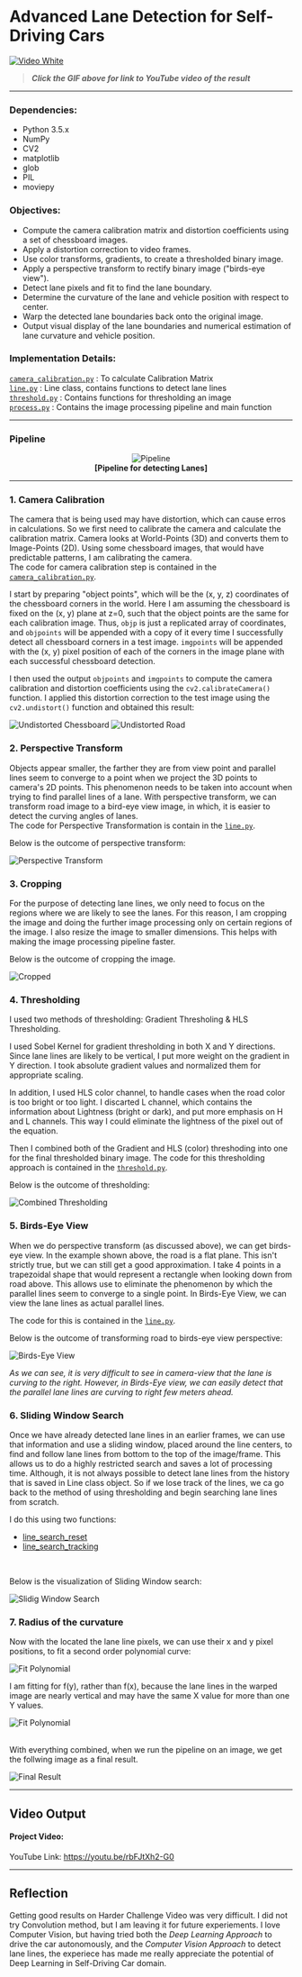# Advanced Lane Detection for Self-Driving Cars

[![Video White](https://github.com/amancodeblast/self-Driving-car/blob/master/assets/images/Lane_detection.gif?raw=true)](https://youtu.be/rbFJtXh2-G0)  

> ***Click the GIF above for link to YouTube video of the result***

---

### Dependencies:
* Python 3.5.x
* NumPy
* CV2
* matplotlib
* glob
* PIL
* moviepy


### Objectives:

* Compute the camera calibration matrix and distortion coefficients using a set of chessboard images.
* Apply a distortion correction to video frames.
* Use color transforms, gradients, to create a thresholded binary image.
* Apply a perspective transform to rectify binary image ("birds-eye view").
* Detect lane pixels and fit to find the lane boundary.
* Determine the curvature of the lane and vehicle position with respect to center.
* Warp the detected lane boundaries back onto the original image.
* Output visual display of the lane boundaries and numerical estimation of lane curvature and vehicle position.


[//]: # "Image/Video/Code File References"

[image1]: https://github.com/amancodeblast/self-Driving-car/blob/master/assets/images/undistort_output.png "Undistorted"
[image1b]: https://github.com/amancodeblast/self-Driving-car/blob/master/assets/images/undistort_road_output.png "Undistorted"
[image2b]: https://github.com/amancodeblast/self-Driving-car/blob/master/assets/images/cropped_road.png "Cropped"
[image2c]: https://github.com/amancodeblast/self-Driving-car/blob/master/assets/images/combined_thresholding.png "Thresholding"
[image2d]: https://github.com/amancodeblast/self-Driving-car/blob/master/assets/images/birdseyeview.png "Bird's Eye View"
[image2e]: https://github.com/amancodeblast/self-Driving-car/blob/master/assets/images/sliding_window.png "Sliding Window Search"
[polynomial]: https://github.com/amancodeblast/self-Driving-car/blob/master/assets/images/polynomial.png "Polynomial"
[FitPoly]: https://github.com/amancodeblast/self-Driving-car/blob/master/assets/images/color_fit_lines.jpg "Fit Polynomial"
[input_img]: https://github.com/amancodeblast/self-Driving-car/blob/master/assets/images/test_images/test3.jpg "Input Image"
[image3]: https://github.com/amancodeblast/self-Driving-car/blob/master/assets/images/examples/binary_combo_example.jpg "Binary Example"
[image4]: https://github.com/amancodeblast/self-Driving-car/blob/master/assets/images/warped_straight_lines.jpg "Warp Example"
[image5]: https://github.com/amancodeblast/self-Driving-car/blob/master/assets/images/color_fit_lines.jpg "Fit Visual"
[image6]: https://github.com/amancodeblast/self-Driving-car/blob/master/assets/images/examples/example_output.jpg "Output"

[video_in]: https://github.com/amancodeblast/self-Driving-car/blob/master/assets/images/project_video.mp4 "Video"
[video_out]: https://github.com/amancodeblast/self-Driving-car/blob/master/assets/images/output_videos/video_out_track1.mp4 "Track 1 Video"

[gif_track1]:   https://github.com/amancodeblast/self-Driving-car/blob/master/assets/images/output_videos/gif_out_track1.gif "Track 1 GIF"

[calib1]: https://github.com/amancodeblast/self-Driving-car/blob/master/assets/images/test_images/calibration1.jpg "Chessboard"
[calib_chesss]: https://github.com/amancodeblast/self-Driving-car/blob/master/assets/images/undist_img_calibration1.png "Calibration Chessboard"
[01_calib_road]: https://github.com/amancodeblast/self-Driving-car/blob/master/assets/images/01_undist_img.png "Calibration Road"
[02_cropped]: https://github.com/amancodeblast/self-Driving-car/blob/master/assets/images/02_cropped.png "Cropped Road"
[03_sobel_thresh]: https://github.com/amancodeblast/self-Driving-car/blob/master/assets/images/03_combined_gradient_img.png "Sobel Threshold"
[04_hls_thresh]: https://github.com/amancodeblast/self-Driving-car/blob/master/assets/images/04_combined_hls_img.png "HLS Threshold"
[05_combined_thresh]: https://github.com/amancodeblast/self-Driving-car/blob/master/assets/images/05_combined_thresh_result_img.png "Combined Threshold"
[07_warped]: https://github.com/amancodeblast/self-Driving-car/blob/master/assets/images/07_warped_img.png "Warped Thresholded"
[08_sliding_window]: https://github.com/amancodeblast/self-Driving-car/blob/master/assets/images/08_searching_img.png "Sliding Window"
[10_lane_illustration]: https://github.com/amancodeblast/self-Driving-car/blob/master/assets/images/10_w_color_result_img.png "Lane Illustration"
[11_lane_rewarped]: https://github.com/amancodeblast/self-Driving-car/blob/master/assets/images/11_color_result.png "Original Perspective"
[13_result]: https://github.com/amancodeblast/self-Driving-car/blob/master/assets/images/final_result.png "Result"
[gui_demo]: https://github.com/amancodeblast/self-Driving-car/blob/master/assets/images/gui_tool_demo/ezgif_com-video-to-gif.gif "Parameter Tuner GUI Tool"

### Implementation Details:

[`camera_calibration.py`](https://github.com/amancodeblast/self-Driving-car/blob/master/part%201/exercises/camera%20calibration%20exercise/calibratiton%20function.py) : To calculate Calibration Matrix <br />
[`line.py`](https://github.com/amancodeblast/self-Driving-car/blob/master/part%201/exercises/camera%20calibration%20exercise/perspective.py) : Line class, contains functions to detect lane lines <br />
[`threshold.py`](https://github.com/amancodeblast/self-Driving-car/blob/master/part%201/exercises/camera%20calibration%20exercise/combinedColorGradient.py) : Contains functions for thresholding an image <br />
[`process.py`](https://github.com/amancodeblast/self-Driving-car/blob/master/part%201/exercises/camera%20calibration%20exercise/finding%20lane%20lines/sliding_window.py) : Contains the image processing pipeline and main function <br />

---

### Pipeline 

<p align="center">
    <img src="https://github.com/amancodeblast/self-Driving-car/blob/master/assets/images/pipeline.png" alt="Pipeline" /><br>
    <b>[Pipeline for detecting Lanes]</b><br>
</p>

---

### 1. Camera Calibration
The camera that is being used may have distortion, which can cause erros in calculations. So we first need to calibrate the camera and calculate the calibration matrix. Camera looks at World-Points (3D) and converts them to Image-Points (2D). Using some chessboard images, that would have predictable patterns, I am calibrating the camera. <br /> 
The code for camera calibration step is contained in the [`camera_calibration.py`](https://github.com/amancodeblast/self-Driving-car/blob/master/part%201/exercises/camera%20calibration%20exercise/calibratiton%20function.py).  

I start by preparing "object points", which will be the (x, y, z) coordinates of the chessboard corners in the world. Here I am assuming the chessboard is fixed on the (x, y) plane at z=0, such that the object points are the same for each calibration image.  Thus, `objp` is just a replicated array of coordinates, and `objpoints` will be appended with a copy of it every time I successfully detect all chessboard corners in a test image.  `imgpoints` will be appended with the (x, y) pixel position of each of the corners in the image plane with each successful chessboard detection.  

I then used the output `objpoints` and `imgpoints` to compute the camera calibration and distortion coefficients using the `cv2.calibrateCamera()` function.  I applied this distortion correction to the test image using the `cv2.undistort()` function and obtained this result: 

![Undistorted Chessboard][image1]
![Undistorted Road][image1b]


### 2. Perspective Transform
Objects appear smaller, the farther they are from view point and parallel lines seem to converge to a point when we project the 3D points to camera's 2D points. 
This phenomenon needs to be taken into account when trying to find parallel lines of a lane. With perspective transform, we can transform road image to a bird-eye view image, in which, it is easier to detect the curving angles of lanes. <br />
The code for Perspective Transformation is contain in the [`line.py`](https://github.com/amancodeblast/self-Driving-car/blob/master/part%201/exercises/camera%20calibration%20exercise/perspective.py).

Below is the outcome of perspective transform: <br />

![Perspective Transform][image4]


### 3. Cropping
For the purpose of detecting lane lines, we only need to focus on the regions where we are likely to see the lanes. For this reason, I am cropping the image and doing the further image processing only on certain regions of the image. I also resize the image to smaller dimensions. This helps with making the image processing pipeline faster. 

Below is the outcome of cropping the image.

![Cropped][image2b]


### 4. Thresholding
I used two methods of thresholding: Gradient Thresholing & HLS Thresholding. <br />

I used Sobel Kernel for gradient thresholding in both X and Y directions. Since lane lines are likely to be vertical, I put more weight on the gradient in Y direction. I took absolute gradient values and normalized them for appropriate scaling. <br />

In addition, I used HLS color channel, to handle cases when the road color is too bright or too light. I discarted L channel, which contains the information about Lightness (bright or dark), and put more emphasis on H and L channels. This way I could eliminate the lightness of the pixel out of the equation. <br />

Then I combined both of the Gradient and HLS (color) threshoding into one for the final thresholded binary image. The code for this thresholding approach is contained in the [`threshold.py`](https://github.com/amancodeblast/self-Driving-car/blob/master/part%201/exercises/camera%20calibration%20exercise/combinedColorGradient.py). 

Below is the outcome of thresholding: <br />

![Combined Thresholding][image2c]


### 5. Birds-Eye View
When we do perspective transform (as discussed above), we can get birds-eye view. In the example shown above, the road is a flat plane. This isn't strictly true, but we can still get a good approximation. I take 4 points in a trapezoidal shape that would represent a rectangle when looking down from road above.
This allows use to eliminate the phenomenon by which the parallel lines seem to converge to a single point. In Birds-Eye View, we can view the lane lines as actual parallel lines.

The code for this is contained in the [`line.py`](https://github.com/amancodeblast/self-Driving-car/blob/master/part%201/exercises/camera%20calibration%20exercise/perspective.py).

Below is the outcome of transforming road to birds-eye view perspective: <br />

![Birds-Eye View][image2d]

*As we can see, it is very difficult to see in camera-view that the lane is curving to the right. However, in Birds-Eye view, we can easily detect that the parallel lane lines are curving to right few meters ahead.*


### 6. Sliding Window Search
Once we have already detected lane lines in an earlier frames, we can use that information and use a sliding window, placed around the line centers, to find and follow lane lines from bottom to the top of the image/frame. This allows us to do a highly restricted search and saves a lot of processing time. 
Although, it is not always possible to detect lane lines from the history that is saved in Line class object. So if we lose track of the lines, we ca go back to the method of using thresholding and begin searching lane lines from scratch. <br />

I do this using two functions:<br />
* [line_search_reset](https://github.com/amancodeblast/self-Driving-car/blob/master/part%201/exercises/camera%20calibration%20exercise/finding%20lane%20lines/lane_lines.py)
* [line_search_tracking](https://github.com/amancodeblast/self-Driving-car/blob/master/part%201/exercises/camera%20calibration%20exercise/finding%20lane%20lines/sliding_window.py)
<br />

Below is the visualization of Sliding Window search: <br />

![Slidig Window Search][image2e]


### 7. Radius of the curvature
Now with the located the lane line pixels, we can use their x and y pixel positions, to fit a second order polynomial curve:

![Fit Polynomial][polynomial]

I am fitting for f(y), rather than f(x), because the lane lines in the warped image are nearly vertical and may have the same X value for more than one Y values.

![Fit Polynomial][FitPoly]

<br />
With everything combined, when we run the pipeline on an image, we get the follwing image as a final result.<br />

![Final Result][13_result]

---

## Video Output

#### Project Video:
YouTube Link:    https://youtu.be/rbFJtXh2-G0
<br />

[//]: # "####Challenge Video:"
[//]: # "YouTube Link:     https://youtu.be/rbFJtXh2-G0"
[//]: # "<br />"

---

## Reflection
Getting good results on Harder Challenge Video was very difficult. I did not try Convolution method, but I am leaving it for future experiements. 
I love Computer Vision, but having tried both the *Deep Learning Approach* to drive the car autonomously, and the *Computer Vision Approach* to detect lane lines, the experiece has made me really appreciate the potential of Deep Learning in Self-Driving Car domain. 